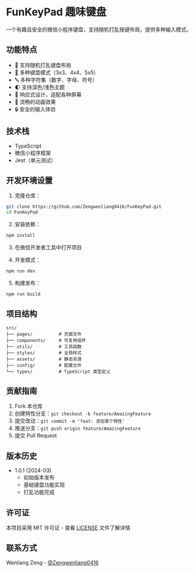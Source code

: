 # FunKeyPad 趣味键盘

一个有趣且安全的微信小程序键盘，支持随机打乱按键布局，提供多种输入模式。

## 功能特点

- 🎲 支持随机打乱键盘布局
- 🎨 多种键盘模式（3x3、4x4、5x5）
- 🔤 多种字符集（数字、字母、符号）
- 🌓 支持深色/浅色主题
- 📱 响应式设计，适配各种屏幕
- 🎯 流畅的动画效果
- 🔒 安全的输入体验

## 技术栈

- TypeScript
- 微信小程序框架
- Jest（单元测试）

## 开发环境设置

1. 克隆仓库：
```bash
git clone https://github.com/Zengwenliang0416/FunKeyPad.git
cd FunKeyPad
```

2. 安装依赖：
```bash
npm install
```

3. 在微信开发者工具中打开项目

4. 开发模式：
```bash
npm run dev
```

5. 构建发布：
```bash
npm run build
```

## 项目结构

```
src/
├── pages/          # 页面文件
├── components/     # 可复用组件
├── utils/          # 工具函数
├── styles/         # 全局样式
├── assets/         # 静态资源
├── config/         # 配置文件
└── types/          # TypeScript 类型定义
```

## 贡献指南

1. Fork 本仓库
2. 创建特性分支：`git checkout -b feature/AmazingFeature`
3. 提交改动：`git commit -m 'feat: 添加某个特性'`
4. 推送分支：`git push origin feature/AmazingFeature`
5. 提交 Pull Request

## 版本历史

- 1.0.1 (2024-03)
  - 初始版本发布
  - 基础键盘功能实现
  - 打乱功能完成

## 许可证

本项目采用 MIT 许可证 - 查看 [LICENSE](LICENSE) 文件了解详情

## 联系方式

Wenliang Zeng - [@Zengwenliang0416](https://github.com/Zengwenliang0416) 